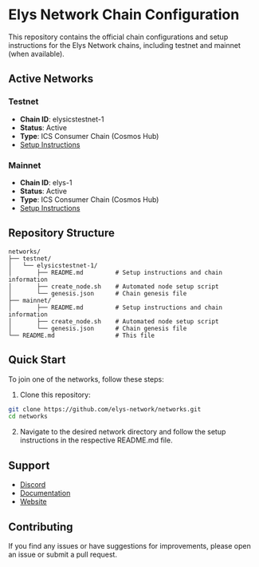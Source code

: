 # Elys Network Chain Configuration

This repository contains the official chain configurations and setup instructions for the Elys Network chains, including testnet and mainnet (when available).

## Active Networks

### Testnet

- **Chain ID**: elysicstestnet-1
- **Status**: Active
- **Type**: ICS Consumer Chain (Cosmos Hub)
- [Setup Instructions](testnet/elysicstestnet-1/README.md)

### Mainnet

- **Chain ID**: elys-1
- **Status**: Active
- **Type**: ICS Consumer Chain (Cosmos Hub)
- [Setup Instructions](mainnet/README.md)

## Repository Structure

```
networks/
├── testnet/
│   └── elysicstestnet-1/
│       ├── README.md         # Setup instructions and chain information
│       ├── create_node.sh    # Automated node setup script
│       └── genesis.json      # Chain genesis file
├── mainnet/
│       ├── README.md         # Setup instructions and chain information
│       ├── create_node.sh    # Automated node setup script
│       └── genesis.json      # Chain genesis file
└── README.md                 # This file
```

## Quick Start

To join one of the networks, follow these steps:

1. Clone this repository:

```bash
git clone https://github.com/elys-network/networks.git
cd networks
```

2. Navigate to the desired network directory and follow the setup instructions in the respective README.md file.

## Support

- [Discord](https://discord.gg/elys-network)
- [Documentation](https://docs.elys.network)
- [Website](https://elys.network)

## Contributing

If you find any issues or have suggestions for improvements, please open an issue or submit a pull request.
